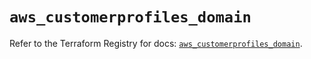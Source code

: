 # `aws_customerprofiles_domain`

Refer to the Terraform Registry for docs: [`aws_customerprofiles_domain`](https://registry.terraform.io/providers/hashicorp/aws/5.100.0/docs/resources/customerprofiles_domain).
